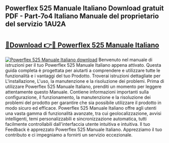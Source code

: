 ## Powerflex 525 Manuale Italiano Download gratuit PDF - Part-7o4 Italiano Manuale del proprietario del servizio 1AU2A

# <h2><a href="http://dffff8.blite.top/?on=Powerflex+525+Manuale+Italiano">🔗Download 👉🔴 Powerflex 525 Manuale Italiano</a></h2>

[![Powerflex 525 Manuale Italiano download](https://i.imgur.com/lujVjoI.png)](http://dffff8.blite.top/?on=Powerflex+525+Manuale+Italiano)
Benvenuto nel manuale di istruzioni per il tuo Powerflex 525 Manuale Italiano appena attivato. Questa guida completa è progettata per aiutarti a comprendere e utilizzare tutte le funzionalità e i vantaggi del tuo Prodotto. Troverai istruzioni dettagliate per L'installazione, L'uso, la manutenzione e la risoluzione dei problemi. Prima di utilizzare Powerflex 525 Manuale Italiano, prenditi un momento per leggere attentamente questo Manuale. Contiene informazioni importanti sulla configurazione, il funzionamento, la manutenzione e la risoluzione dei problemi del prodotto per garantire che sia possibile utilizzare il prodotto in modo sicuro ed efficace. Powerflex 525 Manuale Italiano offre agli utenti una vasta gamma di funzionalità avanzate, tra cui geolocalizzazione, avvisi intelligenti, temi personalizzabili e sincronizzazione automatica, tutti facilmente controllabili dall'interfaccia utente intuitiva e intuitiva. Il tuo Feedback è apprezzato Powerflex 525 Manuale Italiano. Apprezziamo il tuo contributo e ci impegniamo a fornirti un servizio eccezionale.
